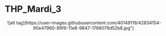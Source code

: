# THP_Mardi_3
<p style="text-align: center;"
                                                 :small_red_triangle: # Tic Tac Toe Game  :small_red_triangle_down: >
<p align="center">
  <img /> ![alt tag](https://user-images.githubusercontent.com/40149119/42834154-90e47960-89f6-11e8-9847-1766079d52b8.jpg") </p>
<p style="text-align: center;"
##This Tic Tac toe game is entirely programmed in Ruby :ruby:
######To start the game, launch the "Morback.rb" file
######Follow the rules displayed inside your terminal
##And And may the best one win!
# :copyright: Rémi Boivin & Jérémie Edery
>